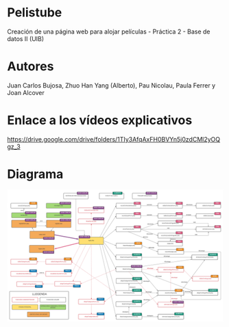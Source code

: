 # Pelistube
Creación de una página web para alojar películas - Práctica 2 - Base de datos II (UIB)

# Autores
Juan Carlos Bujosa, Zhuo Han Yang (Alberto), Pau Nicolau, Paula Ferrer y Joan Alcover

# Enlace a los vídeos explicativos
https://drive.google.com/drive/folders/1TIy3AfqAxFH0BVYn5j0zdCMl2yOQgz_3

# Diagrama 
![](img/diagrama.png)
